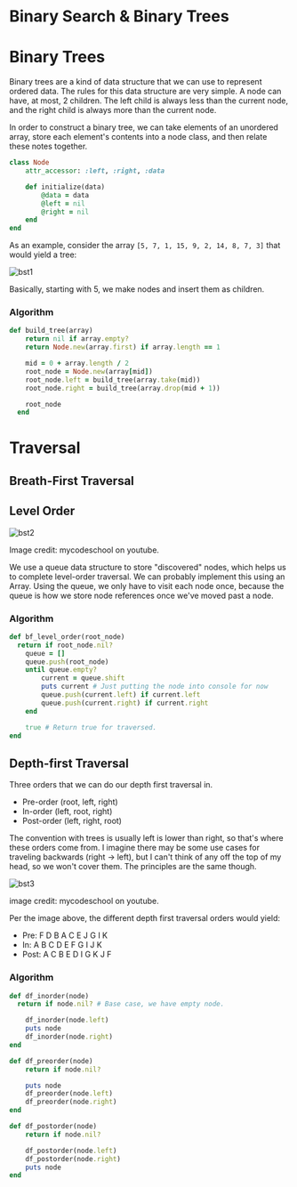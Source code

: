 # Binary Search & Binary Trees

# Binary Trees

Binary trees are a kind of data structure that we can use to represent ordered data. The rules for this data structure are very simple. A node can have, at most, 2 children. The left child is always less than the current node, and the right child is always more than the current node.

In order to construct a binary tree, we can take elements of an unordered array, store each element's contents into a node class, and then relate these notes together.

```ruby
class Node
	attr_accessor: :left, :right, :data

	def initialize(data)
		@data = data
		@left = nil
		@right = nil
	end
end
```

As an example, consider the array `[5, 7, 1, 15, 9, 2, 14, 8, 7, 3]` that would yield a tree:

![bst1](https://user-images.githubusercontent.com/36272822/155755081-8cf4f053-88a5-4355-b939-68cf9d8ec0f8.png)

Basically, starting with 5, we make nodes and insert them as children.

### Algorithm

```ruby
def build_tree(array)
    return nil if array.empty?
    return Node.new(array.first) if array.length == 1

    mid = 0 + array.length / 2
    root_node = Node.new(array[mid])
    root_node.left = build_tree(array.take(mid))
    root_node.right = build_tree(array.drop(mid + 1))

    root_node
  end
```

# Traversal

## Breath-First Traversal

## Level Order

![bst2](https://user-images.githubusercontent.com/36272822/155755099-19085bc3-1b35-4a65-9862-60332c7a53c2.png)

Image credit: mycodeschool on youtube.

We use a queue data structure to store "discovered" nodes, which helps us to complete level-order traversal. We can probably implement this using an Array. Using the queue, we only have to visit each node once, because the queue is how we store node references once we've moved past a node.

### Algorithm

```ruby
def bf_level_order(root_node)
  return if root_node.nil?
	queue = []
	queue.push(root_node)
	until queue.empty?
		current = queue.shift
		puts current # Just putting the node into console for now
		queue.push(current.left) if current.left
		queue.push(current.right) if current.right
	end

	true # Return true for traversed.
end
```

## Depth-first Traversal

Three orders that we can do our depth first traversal in.

- Pre-order (root, left, right)
- In-order (left, root, right)
- Post-order (left, right, root)

The convention with trees is usually left is lower than right, so that's where these orders come from. I imagine there may be some use cases for traveling backwards (right → left), but I can't think of any off the top of my head, so we won't cover them. The principles are the same though.

![bst3](https://user-images.githubusercontent.com/36272822/155755122-ecf31d22-1d63-4919-947c-6b6045b13c4b.png)

image credit: mycodeschool on youtube. 

Per the image above, the different depth first traversal orders would yield:

- Pre: F D B A C E J G I K
- In: A B C D E F G I J K
- Post: A C B E D I G K J F

### Algorithm
```ruby
def df_inorder(node)
  return if node.nil? # Base case, we have empty node.

	df_inorder(node.left)
	puts node
	df_inorder(node.right)
end

def df_preorder(node)
	return if node.nil?

	puts node
	df_preorder(node.left)
	df_preorder(node.right)
end

def df_postorder(node)
	return if node.nil?

	df_postorder(node.left)
	df_postorder(node.right)
	puts node
end
```
